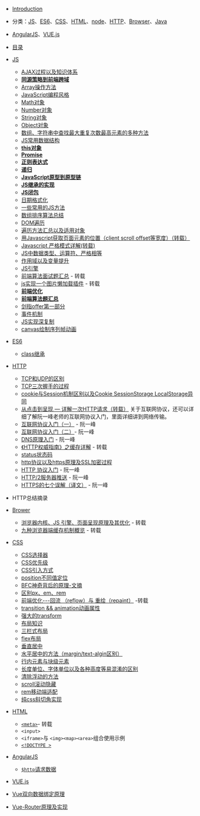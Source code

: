 - [Introduction](README.md)
- 分类：[JS](#js)、[ES6](#es6)、[CSS](#css)、[HTML](#html)、[node](#node)、[HTTP](#http)、[Browser](#browser)、[Java](#java)
-  [AngularJS](#AngularJS)、[VUE.js](#Vue.js)
- [目录](mu-lu.md)

- <span id="js">[JS](/JS/README.md)</span>
  - [AJAX过程以及知识体系](/JS/AJAX使用详细介绍.md)
  - [**同源策略到前端跨域**](/JS/同源策略到前端跨域.md)
  - [Array操作方法](/JS/Array操作方法.md)
  - [JavaScript编程风格](/JS/Javascript编程风格.md)
  - [Math对象](/JS/Math对象.md)
  - [Number对象](/JS/Number对象.md)
  - [String对象](/JS/String对象.md)
  - [Object对象](/JS/Object对象.md)
  - [数组、字符串中查找最大重复次数最高元素的多种方法](/JS/数组、字符串中最大、重复元素查找.md)
  - [JS常用数据结构](/JS/data-structure.md)
  - [**this对象**](/JS/this对象.md)
  - [**Promise**](/JS/Promise.md)
  - [**正则表达式**](/JS/正则表达式.md)
  - [**递归**](/JS/递归.md)
  - [**JavaScript原型到原型链**](/JS/js从原型到原型链.md)
  - [**JS继承的实现**](/JS/继承.md)
  - [**JS闭包**](/JS/闭包.md)
  - [日期格式化](/JS/日期格式化.md)
  - [一些常用的JS方法](/JS/一些常用的JS方法.md)
  - [数组排序算法总结](/JS/数组排序算法.md)
  - [DOM遍历](/JS/DOM遍历.md)
  - [遍历方法汇总以及适用对象](/JS/遍历.md)
  - [用Javascript获取页面元素的位置（client scroll offset等宽度）（转载）](http://www.ruanyifeng.com/blog/2009/09/find_element_s_position_using_javascript.html)
  - [Javascript 严格模式详解(转载)](http://www.zyy1217.com/2017/04/20/Javascript%20%E4%B8%A5%E6%A0%BC%E6%A8%A1%E5%BC%8F%E8%AF%A6%E8%A7%A3/)
  - [JS中数据类型、运算符、严格相等](/JS/运算符.md)
  - [作用域以及变量提升](/JS/作用域与变量提升.md)
  - [JS引擎](/JS/JS引擎.md)
  - [前端算法面试题汇总](http://www.zyy1217.com/2017/04/26/%E5%89%8D%E7%AB%AF%E7%AE%97%E6%B3%95%E9%9D%A2%E8%AF%95%E9%A2%98%E6%B1%87%E6%80%BB/) - 转载
  - [js实现一个图片懒加载插件](http://www.zyy1217.com/2017/03/20/js%E5%AE%9E%E7%8E%B0%E4%B8%80%E4%B8%AA%E5%9B%BE%E7%89%87%E6%87%92%E5%8A%A0%E8%BD%BD%E6%8F%92%E4%BB%B6/) - 转载
  - [**前端优化**](/JS/前端优化.md)
  - [**前端算法题汇总**](/JS/前端算法题汇总.md)
  - [剑指offer第一部分](/JS/剑指offer-1.md)
  - [事件机制](/JS/事件机制.md)
  - [JS实现深复制](/JS/JS-deep-clone.md)
  - [canvas绘制序列帧动画](/JS/canvas绘制序列帧.md)

  
  
- <span id="es6">[ES6](/ES6/README.md)</span>
  - [class继承](/ES6/19、class继承.md)


- <span id="http">[HTTP](/HTTP/README.md)</span>
  - [TCP和UDP的区别](/HTTP/TCP和UDP.md)
  - [TCP三次握手的过程](/HTTP/TCP三次握手与四次分手.md)
  - [cookie与Session机制区别以及Cookie SessionStorage LocalStorage异同](/HTTP/cookie与Session的区别.md)
  - [从点击到呈现 — 详解一次HTTP请求（转载）](http://www.zyy1217.com/2017/03/01/%E4%BB%8E%E7%82%B9%E5%87%BB%E5%88%B0%E5%91%88%E7%8E%B0%20%E2%80%94%20%E8%AF%A6%E8%A7%A3%E4%B8%80%E6%AC%A1HTTP%E8%AF%B7%E6%B1%82/)
关于互联网协议，还可以详细了解阮一峰老师的互联网协议入门，里面详细讲到网络传输。
  - [互联网协议入门（一）](http://www.ruanyifeng.com/blog/2012/05/internet_protocol_suite_part_i.html) - 阮一峰
  - [互联网协议入门（二）](http://www.ruanyifeng.com/blog/2012/06/internet_protocol_suite_part_ii.html)- 阮一峰
  - [DNS原理入门](http://www.ruanyifeng.com/blog/2016/06/dns.html) - 阮一峰 
  - [《HTTP权威指南》之缓存详解](http://www.zyy1217.com/2017/05/14/HTTP%E7%BC%93%E5%AD%98%E8%AF%A6%E8%A7%A3/) - 转载
  - [status状态码](/HTTP/status状态码.md) 
  - [http协议以及https原理及SSL加密过程](/HTTP/http--https.md)
  - [HTTP 协议入门](http://www.ruanyifeng.com/blog/2016/08/http.html) - 阮一峰
  - [HTTP/2服务器推送](http://www.ruanyifeng.com/blog/2018/03/http2_server_push.html) - 阮一峰
  - [HTTPS的七个误解（译文）](http://www.ruanyifeng.com/blog/2011/02/seven_myths_about_https.html) - 阮一峰
 - HTTP总结摘录

  
- <span id="browser">[Brower](/Browser/README.md)</span>
  - [浏览器内核、JS 引擎、页面呈现原理及其优化](https://www.zybuluo.com/yangfch3/note/671516) - 转载
  - [九种浏览器端缓存机制概览](http://www.zyy1217.com/2017/05/13/%E6%B5%8F%E8%A7%88%E5%99%A8%E7%AB%AF%E7%BC%93%E5%AD%98%E6%9C%BA%E5%88%B6/) - 转载
  

  
  
  
-  <span id="css">[CSS](CSS/README.md)</span>
   * [CSS选择器](/CSS/图解CSS3/CSS3-selcetor/README.md)
   * [CSS优先级](/CSS/CSS优先级和引入方式.md)
   * [CSS引入方式](/CSS/CSS优先级和引入方式.md)
   * [position不同值定位](/CSS/position.md)
   * [BFC神奇背后的原理-文摘](/CSS/BFC神奇背后的原理-文摘.md)
   * [区别px、em、rem](https://segmentfault.com/a/1190000005936910)
   * [前端优化---回流 （reflow）与 重绘（repaint）](https://segmentfault.com/a/1190000002629708) -转载
   * [transition && animation动画属性](/CSS/animation&transition.md)
   * [强大的transform](/CSS/transform.md)
   * [布局知识](/CSS/布局.md)
   * [三栏式布局](/CSS/三栏式布局.md)
   * [flex布局](/CSS/flex布局.md)
   * [垂直居中](/CSS/垂直居中.md)
   * [水平居中的方法（margin/text-algin区别）](/CSS/水平居中.md)
   * [行内元素与块级元素](/CSS/CSS元素属性易混淆点.md)
   * [长度单位、字体单位以及各种高度等易混淆的区别](/CSS/长度单位、字体单位、各种高度等易混淆属性.md)
   * [清除浮动的方法](/CSS/清除浮动.md)
   * [scroll滚动隐藏](/CSS/滚动隐藏.md)
   * [rem移动端适配](/CSS/移动端适配.md)
   * [纯css斜切角实现](/CSS/斜切角实现.md)

   
-  <span id="html">[HTML](/HTML/README.md)</span>
   - [`<meta>`](https://segmentfault.com/a/1190000004279791)- 转载
   - `<input>`
   - `<iframe>`与 `<img><map><area>`组合使用示例
   - [`<!DOCTYPE >`](/HTML/doctype.md)



-  <span id="AngularJS">[AngularJS](Angular.js/README.md)</span>
   - [`$http`请求数据]($http请求数据.md)


-  <span id="Vue.js">[VUE.js](Vue/README.md)</span>
  - [Vue双向数据绑定原理](/Vue/data-bind.md)
  - [Vue-Router原理及实现](/Vue/vue-router.md)




































